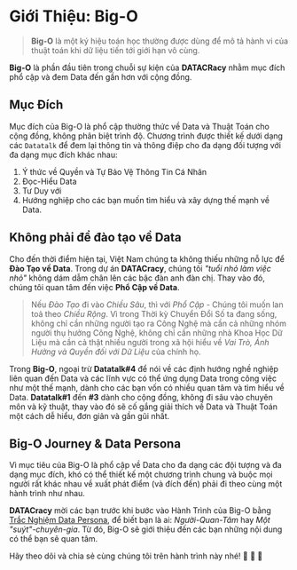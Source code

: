 # Giới Thiệu: Big-O



> **Big-O** là một ký hiệu toán học thường được dùng để mô tả hành vi của thuật toán khi dữ liệu tiến tới giới hạn vô cùng.

**Big-O** là phần đầu tiên trong chuỗi sự kiện của **DATACRacy** nhằm mục đích phổ cập và đem Data đến gần hơn với cộng đồng.

## Mục Đích

Mục đích của Big-O là phổ cập thường thức về Data và Thuật Toán cho cộng đồng, không phân biệt trình độ. Chương trình được thiết kế dưới dạng các `Datatalk` để đem lại thông tin và thông điệp cho đa dạng đối tượng với đa dạng mục đích khác nhau: 

1. Ý thức về Quyền và Tự Bảo Vệ Thông Tin Cá Nhân
2. Đọc-Hiểu Data
3. Tư Duy với 
4. Hướng nghiệp cho các bạn muốn tìm hiểu và xây dựng thế mạnh về Data.

## Không phải để đào tạo về Data

Cho đến thời điểm hiện tại, Việt Nam chúng ta không thiếu những nỗ lực để **Đào Tạo về Data**. Trong dự án **DATACracy**, chúng tôi _"tuổi nhỏ làm việc nhỏ"_ không dám dẫm chân lên các bậc đàn anh đàn chị. Thay vào đó, chúng tôi quan tâm đến việc **Phổ Cập về Data**. 

> Nếu _Đào Tạo_ đi vào _Chiều Sâu_, thì với _Phổ Cập_ - Chúng tôi muốn lan toả theo _Chiều Rộng_. Vì trong Thời kỳ Chuyển Đổi Số ta đang sống, không chỉ cần những người tạo ra Công Nghệ mà cần cả những nhóm người thụ hưởng Công Nghệ, không chỉ cần những nhà Khoa Học Dữ Liệu mà cần cả thật nhiều người trong xã hội hiểu về _Vai Trò, Ảnh Hưởng và Quyền đối với Dữ Liệu_ của chính họ.

Trong **Big-O**, ngoại trừ **Datatalk\#4** để nói về các định hướng nghề nghiệp liên quan đến Data và các lĩnh vực có thể ứng dụng Data trong công việc như một thế mạnh, dành cho các bạn vốn có nhiều quan tâm và tìm hiểu về Data. **Datatalk\#1** đến **\#3** dành cho cộng đồng, không đi sâu vào chuyên môn và kỹ thuật, thay vào đó sẽ cố gắng giải thích về Data và Thuật Toán một cách dễ hiểu, đơn giản và gần gũi nhất.

## Big-O Journey & Data Persona

Vì mục tiêu của Big-O là phổ cập về Data cho đa dạng các đội tượng và đa dạng mục đích, khó có thể thiết kế một chương trình chung và buộc mọi người rất khác nhau về xuất phát điểm \(và đích đến\) phải đi theo cùng một hành trình như nhau.

**DATACracy** mời các bạn trước khi bước vào Hành Trình của Big-O bằng [Trắc Nghiệm Data Persona](https://lbktnvri10a.typeform.com/to/MeuyabLT), để biết bạn là ai: _Người-Quan-Tâm_ hay _Một "suýt"-chuyên-gia_. Từ đó, Big-O sẽ giới thiệu đến các bạn những nội dung có thể bạn sẽ quan tâm.

Hãy theo dõi và chia sẻ cùng chúng tôi trên hành trình này nhé! 🎉 🎉 🎉



